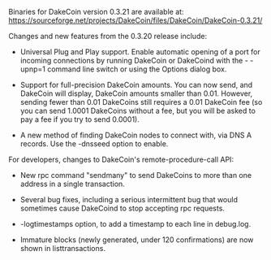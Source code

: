 Binaries for DakeCoin version 0.3.21 are available at:
  https://sourceforge.net/projects/DakeCoin/files/DakeCoin/DakeCoin-0.3.21/

Changes and new features from the 0.3.20 release include:

* Universal Plug and Play support.  Enable automatic opening of a port for incoming connections by running DakeCoin or DakeCoind with the - -upnp=1 command line switch or using the Options dialog box.

* Support for full-precision DakeCoin amounts.  You can now send, and DakeCoin will display, DakeCoin amounts smaller than 0.01.  However, sending fewer than 0.01 DakeCoins still requires a 0.01 DakeCoin fee (so you can send 1.0001 DakeCoins without a fee, but you will be asked to pay a fee if you try to send 0.0001).

* A new method of finding DakeCoin nodes to connect with, via DNS A records. Use the -dnsseed option to enable.

For developers, changes to DakeCoin's remote-procedure-call API:

* New rpc command "sendmany" to send DakeCoins to more than one address in a single transaction.

* Several bug fixes, including a serious intermittent bug that would sometimes cause DakeCoind to stop accepting rpc requests. 

* -logtimestamps option, to add a timestamp to each line in debug.log.

* Immature blocks (newly generated, under 120 confirmations) are now shown in listtransactions.
